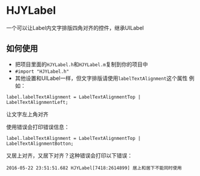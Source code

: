 # HJYLabel
一个可以让Label内文字排版四角对齐的控件，继承UILabel
## 如何使用
 * 把项目里面的`HJYLabel.h`和`HJYLabel.m`复制到你的项目中
 * `#import "HJYLabel.h"`
 * 其他设置和UILabel一样，但文字排版请使用`labelTextAlignment`这个属性
例如：
````
label.labelTextAlignment = LabelTextAlignmentTop | LabelTextAlignmentLeft;
````
让文字左上角对齐
    
使用错误会打印错误信息：
````
label.labelTextAlignment = LabelTextAlignmentTop | LabelTextAlignmentBotton;
````
又居上对齐，又居下对齐？这种错误会打印以下错误：
````
2016-05-22 23:51:51.682 HJYLabel[7418:2614899] 居上和居下不能同时使用
````
